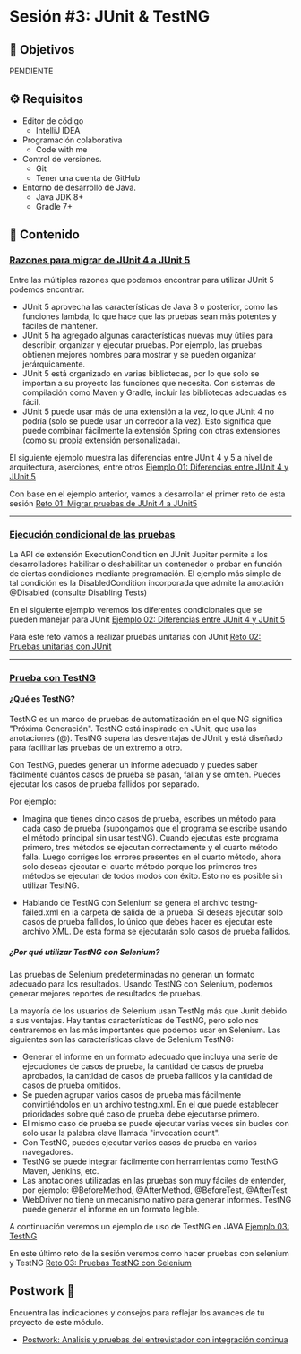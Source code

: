 # Sesión #3: JUnit & TestNG

## :dart: Objetivos

PENDIENTE

## ⚙ Requisitos

- Editor de código
  - IntelliJ IDEA
- Programación colaborativa
  - Code with me
- Control de versiones.
  - Git
  - Tener una cuenta de GitHub
- Entorno de desarrollo de Java.
  - Java JDK 8+
  - Gradle 7+

## 📂 Contenido

### <ins> Razones para migrar de JUnit 4 a JUnit 5 </ins>

Entre las múltiples razones que podemos encontrar para utilizar JUnit 5 podemos encontrar: 
- JUnit 5 aprovecha las características de Java 8 o posterior, como las funciones lambda, lo que hace que las pruebas sean más potentes y fáciles de mantener.
- JUnit 5 ha agregado algunas características nuevas muy útiles para describir, organizar y ejecutar pruebas. Por ejemplo, las pruebas obtienen mejores nombres para mostrar y se pueden organizar jerárquicamente.
- JUnit 5 está organizado en varias bibliotecas, por lo que solo se importan a su proyecto las funciones que necesita. Con sistemas de compilación como Maven y Gradle, incluir las bibliotecas adecuadas es fácil.
- JUnit 5 puede usar más de una extensión a la vez, lo que JUnit 4 no podría (solo se puede usar un corredor a la vez). Esto significa que puede combinar fácilmente la extensión Spring con otras extensiones (como su propia extensión personalizada).

El siguiente ejemplo muestra las diferencias entre JUnit 4 y 5 a nivel de arquitectura, aserciones, entre otros [Ejemplo 01: Diferencias entre JUnit 4 y JUnit 5](./Ejemplo-01)

Con base en el ejemplo anterior, vamos a desarrollar el primer reto de esta sesión [Reto 01: Migrar pruebas de JUnit 4 a JUnit5](./Reto-01)

---
### <ins>Ejecución condicional de las pruebas</ins>

La API de extensión ExecutionCondition en JUnit Jupiter permite a los desarrolladores habilitar o deshabilitar un contenedor o probar en función de ciertas condiciones mediante programación. El ejemplo más simple de tal condición es la DisabledCondition incorporada que admite la anotación @Disabled (consulte Disabling Tests)

En el siguiente ejemplo veremos los diferentes condicionales que se pueden manejar para JUnit [Ejemplo 02: Diferencias entre JUnit 4 y JUnit 5](./Ejemplo-02)

Para este reto vamos a realizar pruebas unitarias con JUnit [Reto 02: Pruebas unitarias con JUnit](./Reto-02)

---
### <ins> Prueba con TestNG </ins>

#### ¿Qué es TestNG?

TestNG es un marco de pruebas de automatización en el que NG significa "Próxima Generación". TestNG está inspirado en JUnit, que usa las anotaciones (@). TestNG supera las desventajas de JUnit y está diseñado para facilitar las pruebas de un extremo a otro.

Con TestNG, puedes generar un informe adecuado y puedes saber fácilmente cuántos casos de prueba se pasan, fallan y se omiten. Puedes ejecutar los casos de prueba fallidos por separado.

Por ejemplo:

* Imagina que tienes cinco casos de prueba, escribes un método para cada caso de prueba (supongamos que el programa se escribe usando el método principal sin usar testNG). Cuando ejecutas este programa primero, tres métodos se ejecutan correctamente y el cuarto método falla. Luego corriges los errores presentes en el cuarto método, ahora solo deseas ejecutar el cuarto método porque los primeros tres métodos se ejecutan de todos modos con éxito. Esto no es posible sin utilizar TestNG.

* Hablando de TestNG con Selenium se genera el archivo testng-failed.xml en la carpeta de salida de la prueba. Si deseas ejecutar solo casos de prueba fallidos, lo único que debes hacer es ejecutar este archivo XML. De esta forma se ejecutarán solo casos de prueba fallidos.

##### ¿Por qué utilizar TestNG con Selenium?

Las pruebas de Selenium predeterminadas no generan un formato adecuado para los resultados. Usando TestNG con Selenium, podemos generar mejores reportes de resultados de pruebas.

La mayoría de los usuarios de Selenium usan TestNg más que Junit debido a sus ventajas. Hay tantas características de TestNG, pero solo nos centraremos en las más importantes que podemos usar en Selenium. Las siguientes son las características clave de Selenium TestNG:

* Generar el informe en un formato adecuado que incluya una serie de ejecuciones de casos de prueba, la cantidad de casos de prueba aprobados, la cantidad de casos de prueba fallidos y la cantidad de casos de prueba omitidos.
* Se pueden agrupar varios casos de prueba más fácilmente convirtiéndolos en un archivo testng.xml. En el que puede establecer prioridades sobre qué caso de prueba debe ejecutarse primero.
* El mismo caso de prueba se puede ejecutar varias veces sin bucles con solo usar la palabra clave llamada "invocation count".
* Con TestNG, puedes ejecutar varios casos de prueba en varios navegadores.
* TestNG se puede integrar fácilmente con herramientas como TestNG Maven, Jenkins, etc.
* Las anotaciones utilizadas en las pruebas son muy fáciles de entender, por ejemplo: @BeforeMethod, @AfterMethod, @BeforeTest, @AfterTest
* WebDriver no tiene un mecanismo nativo para generar informes. TestNG puede generar el informe en un formato legible.

A continuación veremos un ejemplo de uso de TestNG en JAVA [Ejemplo 03: TestNG](./Ejemplo-03)

En este último reto de la sesión veremos como hacer pruebas con selenium y TestNG [Reto 03: Pruebas TestNG con Selenium](./Reto-03)

## Postwork :memo:

Encuentra las indicaciones y consejos para reflejar los avances de tu proyecto de este módulo.

- [Postwork: Analisis y pruebas del entrevistador con integración continua](./Postwork/README.md)




